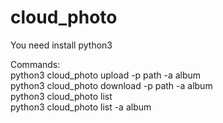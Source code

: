 # cloud_photo  
  
You need install python3  
  
Commands:  
python3 cloud_photo upload -p path -a album  
python3 cloud_photo download -p path -a album  
python3 cloud_photo list  
python3 cloud_photo list -a album  
